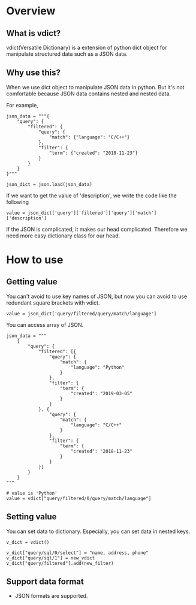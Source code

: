 # Overview
## What is vdict?
vdict(Versatile Dictionary) is a extension of python dict object for manipulate structured data such as a JSON data.

## Why use this?

When we use dict object to manipulate JSON data in python. But it's not comfortable because JSON data contains nested and nested data.

For example,

    json_data = """{
        "query": {
            "filtered": {
                "query": {
                    "match": {"language": "C/C++"}
                },
                "filter": {
                    "term": {"created": "2018-11-23"}
                }
            }
        }
    }"""
    
    json_dict = json.load(json_data)

If we want to get the value of 'description', we write the code like the following

    value = json_dict['query']['filtered']['query']['match']['description']

If the JSON is complicated, it makes our head complicated. Therefore we need more easy dictionary class for our head.

# How to use

## Getting value

You can't avoid to use key names of JSON, but now you can avoid to use redundant square brackets with vdict.

    value = json_dict['query/filtered/query/match/language']

You can access array of JSON.

    json_data = """
        {
            "query": {
                "filtered": [{
                    "query": {
                        "match": {
                            "language": "Python"
                        }
                    },
                    "filter": {
                        "term": {
                            "created": "2019-03-05"
                        }
                    }
                }, {
                    "query": {
                        "match": {
                            "language": "C/C++"
                        }
                    },
                    "filter": {
                        "term": {
                            "created": "2018-11-23"
                        }
                    }
                }]
            }
        }
    """
    
    # value is 'Python'
    value = vdict["query/filtered/0/query/match/language"]
    

## Setting value

You can set data to dictionary. Especially, you can set data in nested keys.

    v_dict = vdict()
    
    v_dict["query/sql/0/select"] = "name, address, phone"
    v_dict["query/sql/1"] = new_vdict
    v_dict["query/filtered"].add(new_filter)


## Support data format
- JSON formats are supported.
